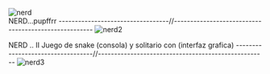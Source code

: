 
![nerd](https://github.com/user-attachments/assets/456e61f6-e9ff-4d69-ac55-d6fcea53da77)       
NERD...pupffrr
----------------------------------//-----------------------------------------------------
![nerd2](https://github.com/user-attachments/assets/105b0321-6b95-4359-82ab-d4145e0f2518)



NERD .. II
Juego de snake (consola) y solitario con (interfaz grafica) 
----------------------------------//----------------------------------------------------
![nerd3](https://github.com/user-attachments/assets/f05938d5-fab8-4205-99e1-d8cff69c4525)




